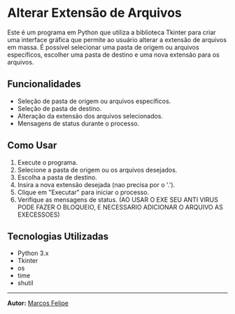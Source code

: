 # Alterar Extensão de Arquivos

Este é um programa em Python que utiliza a biblioteca Tkinter para criar uma interface gráfica que permite ao usuário alterar a extensão de arquivos em massa. É possível selecionar uma pasta de origem ou arquivos específicos, escolher uma pasta de destino e uma nova extensão para os arquivos.

## Funcionalidades

- Seleção de pasta de origem ou arquivos específicos.
- Seleção de pasta de destino.
- Alteração da extensão dos arquivos selecionados.
- Mensagens de status durante o processo.

## Como Usar

1. Execute o programa.
2. Selecione a pasta de origem ou os arquivos desejados.
3. Escolha a pasta de destino.
4. Insira a nova extensão desejada (nao precisa por o '.').
5. Clique em "Executar" para iniciar o processo.
6. Verifique as mensagens de status.
(AO USAR O EXE SEU ANTI VIRUS PODE FAZER O BLOQUEIO, E NECESSARIO ADICIONAR O ARQUIVO AS EXECESSOES)

## Tecnologias Utilizadas

- Python 3.x
- Tkinter
- os
- time
- shutil

---

**Autor:** [Marcos Felipe](https://github.com/degodoi)
